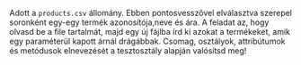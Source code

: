 Adott a `products.csv` állomány. Ebben pontosvesszővel elválasztva szerepel soronként egy-egy termék azonosítója,neve és ára. 
A feladat az, hogy olvasd be a file tartalmát, majd egy új fájlba írd ki azokat a termékeket, amik egy paraméterül kapott 
árnál drágábbak. Csomag, osztályok, attribútumok és metódusok elnevezését a tesztosztály alapján valósítsd meg!